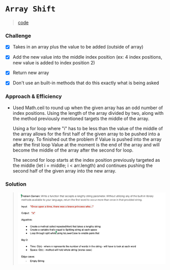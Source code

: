 # `Array Shift`
> [code](array-shift.test.js)
### Challenge
- [x] Takes in an array plus the value to be added (outside of array)

- [x] Add the new value into the middle index position (ex: 4 index positions, new value is added to index position 2)

- [x] Return new array

- [x] Don't use an built-in methods that do this exactly what is being asked

### Approach & Efficiency
- Used Math.ceil to round up when the given array has an odd number of index positions. Using the length of the array divided by two, along with the method previously mentioned targets the middle of the array.

    Using a for loop where "i" has to be less than the value of the middle of the array allows for the first half of the given array to be pushed into a new array. To finished out the problem if Value is pushed into the array after the first loop Value at the moment is the end of the array and will become the middle of the array after the second for loop. 
    
    The second for loop starts at the index position previously targeted as the middle (let i = middle; i < arr.length) and continues pushing the second half of the given array into the new array.

### Solution
> ![White board](../../whiteboards/repeated-word.png)